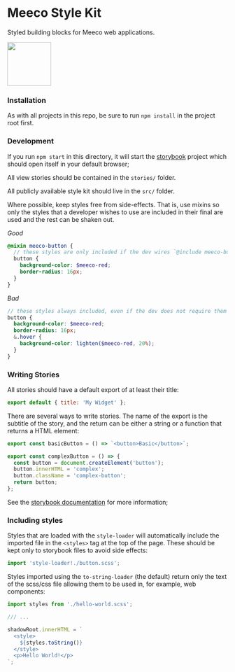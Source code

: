 # Meeco Style Kit

Styled building blocks for Meeco web applications.

<img width="100px" src="https://uploads-ssl.webflow.com/5cd5168c6c861f4fc7cfe969/5ddcaba04d724676d8758927_Meeco-Logo-2019-Circle-RGB.svg">

### Installation

As with all projects in this repo, be sure to run `npm install` in the project root first.

### Development

If you run `npm start` in this directory, it will start the [storybook](https://storybook.js.org/) project which should open itself in your default browser;

All view stories should be contained in the `stories/` folder.

All publicly available style kit should live in the `src/` folder.

Where possible, keep styles free from side-effects. That is, use mixins so only the styles that a developer wishes to use are included in their final are used and the rest can be shaken out.

_Good_

```scss
@mixin meeco-button {
  // these styles are only included if the dev wires `@include meeco-button`
  button {
    background-color: $meeco-red;
    border-radius: 16px;
  }
}
```

_Bad_

```scss
// these styles always included, even if the dev does not require them
button {
  background-color: $meeco-red;
  border-radius: 16px;
  &.hover {
    background-color: lighten($meeco-red, 20%);
  }
}
```

### Writing Stories

All stories should have a default export of at least their title:

```js
export default { title: 'My Widget' };
```

There are several ways to write stories. The name of the export is the subtitle of the story, and the return can be either a string or a function that returns a HTML element:

```js
export const basicButton = () => `<button>Basic</button>`;

export const complexButton = () => {
  const button = document.createElement('button');
  button.innerHTML = 'complex';
  button.className = 'complex-button';
  return button;
};
```

See the [storybook documentation](https://storybook.js.org/docs/basics/writing-stories/) for more information;

### Including styles

Styles that are loaded with the `style-loader` will automatically include the imported file in the `<styles>` tag at the top of the page. These should be kept only to storybook files to avoid side effects:

```js
import 'style-loader!./button.scss';
```

Styles imported using the `to-string-loader` (the default) return only the text of the scss/css file allowing them to be used in, for example, web components:

```js
import styles from './hello-world.scss';

/// ...

shadowRoot.innerHTML = `
  <style>
    ${styles.toString()}
  </style>
  <p>Hello World!</p>
`;
```
